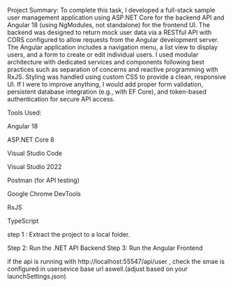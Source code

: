 Project Summary:
To complete this task, I developed a full-stack sample user management application using ASP.NET Core for the backend API and Angular 18 (using NgModules, not standalone) for the frontend UI. The backend was designed to return mock user data via a RESTful API with CORS configured to allow requests from the Angular development server. The Angular application includes a navigation menu, a list view to display users, and a form to create or edit individual users. I used modular architecture with dedicated services and components following best practices such as separation of concerns and reactive programming with RxJS. Styling was handled using custom CSS to provide a clean, responsive UI. If I were to improve anything, I would add proper form validation, persistent database integration (e.g., with EF Core), and token-based authentication for secure API access.

Tools Used:

Angular 18

ASP.NET Core 8

Visual Studio Code

Visual Studio 2022

Postman (for API testing)

Google Chrome DevTools

RxJS

TypeScript



step 1 : Extract the project to a local folder.

Step 2: Run the .NET API Backend
Step 3: Run the Angular Frontend

if the api is running with http://localhost:55547/api/user , check the smae is configured in usersevice base url aswell.(adjust based on your launchSettings.json)



